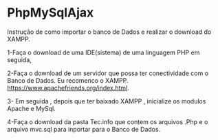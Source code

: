 # PhpMySqlAjax

Instrução de como importar o banco de Dados e realizar o download do XAMPP.

1-Faça o download de uma IDE(sistema) de uma linguagem PHP em seguida,

2-Faça o download de um servidor que possa ter conectividade com o Banco de Dados. Eu recomenco o XAMPP. https://www.apachefriends.org/index.html.

3- Em seguida , depois que ter baixado XAMPP , inicialize os modulos Apache e MySql.

4-Faça o download da pasta Tec.info que contem os arquivos .Php e o arquivo mvc.sql para inportar para o Banco de Dados.
